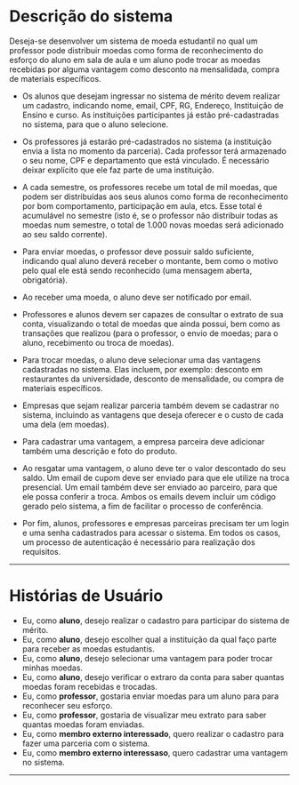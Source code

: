 # Descrição do sistema
Deseja-se desenvolver um sistema de moeda estudantil no qual um professor pode distribuir moedas como forma de reconhecimento do esforço do aluno em sala de aula e um aluno pode trocar as moedas recebidas por alguma vantagem como desconto na mensalidada, compra de materiais específicos.

- Os alunos que desejam ingressar no sistema de mérito devem realizar um cadastro, indicando nome, email, CPF, RG, Endereço, Instituição de Ensino e curso. As instituições participantes já estão pré-cadastradas no sistema, para que o aluno selecione.

- Os professores já estarão pré-cadastrados no sistema (a instituição envia a lista no momento da parceria). Cada professor terá armazenado o seu nome, CPF e departamento que está vinculado. É necessário deixar explícito que ele faz parte de uma instituição.

- A cada semestre, os professores recebe um total de mil moedas, que podem ser distribuídas aos seus alunos como forma de reconhecimento por bom comportamento, participação em aula, etcs. Esse total é acumulável no semestre (isto é, se o professor não distribuir todas as moedas num semestre, o total de 1.000 novas moedas será adicionado ao seu saldo corrente).

- Para enviar moedas, o professor deve possuir saldo suficiente, indicando qual aluno deverá receber o montante, bem como o motivo pelo qual ele está sendo reconhecido (uma mensagem aberta, obrigatória).

- Ao receber uma moeda, o aluno deve ser notificado por email. 

- Professores e alunos devem ser capazes de consultar o extrato de sua conta, visualizando o total de moedas que ainda possui, bem como as transações que realizou (para o professor, o envio de moedas; para o aluno, recebimento ou troca de moedas).

- Para trocar moedas, o aluno deve selecionar uma das vantagens cadastradas no sistema. Elas incluem, por exemplo: desconto em restaurantes da universidade, desconto de mensalidade, ou compra de materiais específicos.

- Empresas que sejam realizar parceria também devem se cadastrar no sistema, incluindo as vantagens que deseja oferecer e o custo de cada uma dela (em moedas).

- Para cadastrar uma vantagem, a empresa parceira deve adicionar também uma descrição e foto do produto.

- Ao resgatar uma vantagem, o aluno deve ter o valor descontado do seu saldo. Um email de cupom deve ser enviado para que ele utilize na troca presencial. Um email também deve ser enviado ao parceiro, para que ele possa conferir a troca. Ambos os emails devem incluir um código gerado pelo sistema, a fim de facilitar o processo de conferência.

- Por fim, alunos, professores e empresas parceiras precisam ter um login e uma senha cadastrados para acessar o sistema. Em todos os casos, um processo de autenticação é necessário para realização dos requisitos.
---

# Histórias de Usuário

- Eu, como **aluno**, desejo realizar o cadastro para participar do sistema de mérito.
- Eu, como **aluno**, desejo escolher qual a instituição da qual faço parte para receber as moedas estudantis.
- Eu, como **aluno**, desejo selecionar uma vantagem para poder trocar minhas moedas.
- Eu, como **aluno**, desejo verificar o extraro da conta para saber quantas moedas foram recebidas e trocadas.
- Eu, como **professor**, gostaria enviar moedas para um aluno para para reconhecer seu esforço.
- Eu, como **professor**, gostaria de visualizar meu extrato para saber quantas moedas foram enviadas.
- Eu, como **membro externo interessado**, quero realizar o cadastro para fazer uma parceria com o sistema.
- Eu, como **membro externo interessaso**, quero cadastrar uma vantagem no sistema.
---
